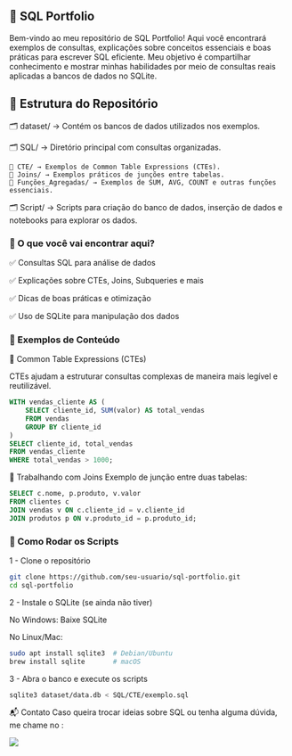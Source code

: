 
## 📌 SQL Portfolio

Bem-vindo ao meu repositório de SQL Portfolio! Aqui você encontrará exemplos de consultas, explicações sobre conceitos essenciais e boas práticas para escrever SQL eficiente. Meu objetivo é compartilhar conhecimento e mostrar minhas habilidades por meio de consultas reais aplicadas a bancos de dados no SQLite.

## 📂 Estrutura do Repositório

🗂️ dataset/ → Contém os bancos de dados utilizados nos exemplos.

🗂️ SQL/ → Diretório principal com consultas organizadas.

```
📌 CTE/ → Exemplos de Common Table Expressions (CTEs).
📌 Joins/ → Exemplos práticos de junções entre tabelas.
📌 Funções_Agregadas/ → Exemplos de SUM, AVG, COUNT e outras funções essenciais.
```

🗂️ Script/ → Scripts para criação do banco de dados, inserção de dados e notebooks para explorar os dados.

### 🚀 O que você vai encontrar aqui?

✅ Consultas SQL para análise de dados

✅ Explicações sobre CTEs, Joins, Subqueries e mais

✅ Dicas de boas práticas e otimização

✅ Uso de SQLite para manipulação dos dados

### 📖 Exemplos de Conteúdo

🔹 Common Table Expressions (CTEs)

CTEs ajudam a estruturar consultas complexas de maneira mais legível e reutilizável.

``` sql
WITH vendas_cliente AS (
    SELECT cliente_id, SUM(valor) AS total_vendas
    FROM vendas
    GROUP BY cliente_id
)
SELECT cliente_id, total_vendas
FROM vendas_cliente
WHERE total_vendas > 1000;
```

🔹 Trabalhando com Joins
Exemplo de junção entre duas tabelas:

``` sql
SELECT c.nome, p.produto, v.valor
FROM clientes c
JOIN vendas v ON c.cliente_id = v.cliente_id
JOIN produtos p ON v.produto_id = p.produto_id;
```

### 📌 Como Rodar os Scripts

1 - Clone o repositório

``` bash
git clone https://github.com/seu-usuario/sql-portfolio.git
cd sql-portfolio
```

2 - Instale o SQLite (se ainda não tiver)

No Windows: Baixe SQLite

No Linux/Mac:

``` bash
sudo apt install sqlite3  # Debian/Ubuntu
brew install sqlite       # macOS
```

3 - Abra o banco e execute os scripts

``` bash
sqlite3 dataset/data.db < SQL/CTE/exemplo.sql
```

📬 Contato
Caso queira trocar ideias sobre SQL ou tenha alguma dúvida, me chame no :

  <a href="https://www.linkedin.com/in/caio-guimar%C3%A3ess/" target="_blank"><img src="https://img.shields.io/badge/-LinkedIn-%230077B5?style=for-the-badge&logo=linkedin&logoColor=white" target="_blank"></a> 
